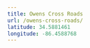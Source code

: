```yaml
---
title: Owens Cross Roads
url: /owens-cross-roads/
latitude: 34.5881461
longitude: -86.4588768
---
```

